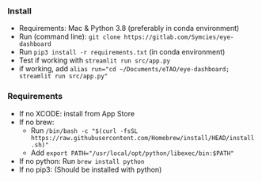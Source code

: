 ### Install

- Requirements: Mac & Python 3.8 (preferably in conda environment)
- Run (command line): `git clone https://gitlab.com/Symcies/eye-dashboard`
- Run `pip3 install -r requirements.txt` (in conda environment)
- Test if working with `streamlit run src/app.py`
- if working, add `alias run="cd ~/Documents/eTAO/eye-dashboard; streamlit run src/app.py"`


### Requirements

- If no XCODE: install from App Store
- If no brew: 
  - Run `/bin/bash -c "$(curl -fsSL https://raw.githubusercontent.com/Homebrew/install/HEAD/install.sh)"`
  - Add `export PATH="/usr/local/opt/python/libexec/bin:$PATH"`
- If no python: Run `brew install python`
- If no pip3: (Should be installed with python)